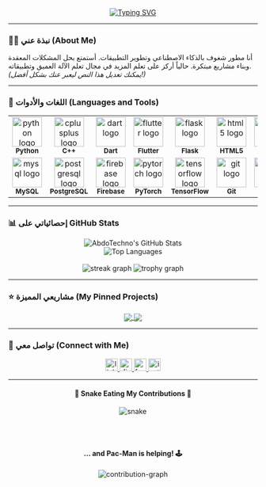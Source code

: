 <div align="center">

  <a href="https://git.io/typing-svg">
    <img src="https://readme-typing-svg.demolab.com?font=Fira+Code&size=35&pause=1000&color=00BFFF&center=true&vCenter=true&width=500&lines=Hey+%F0%9F%91%8B+I'm+AbdoTechno;A+Passionate+Developer;Welcome+To+My+Profile!" alt="Typing SVG" />
  </a>
  
</div>

---

### 👨‍💻 نبذة عني (About Me)

<p align="left">
  أنا مطور شغوف بالذكاء الاصطناعي وتطوير التطبيقات. أستمتع بحل المشكلات المعقدة وبناء مشاريع مبتكرة. حالياً أركز على تعلم المزيد في مجال تعلم الآلة العميق وتطبيقاته.
  <br>
  <em>(يمكنك تعديل هذا النص ليعبر عنك بشكل أفضل!)</em>
</p>

---

### 🚀 اللغات والأدوات (Languages and Tools)

<div align="center">
  <table cellpadding="10">
    <tr valign="top">
      <td align="center">
        <img src="https://skillicons.dev/icons?i=py" height="60" alt="python logo" /><br>
        <sub><b>Python</b></sub>
      </td>
      <td align="center">
        <img src="https://skillicons.dev/icons?i=cpp" height="60" alt="cplusplus logo" /><br>
        <sub><b>C++</b></sub>
      </td>
      <td align="center">
        <img src="https://skillicons.dev/icons?i=dart" height="60" alt="dart logo" /><br>
        <sub><b>Dart</b></sub>
      </td>
      <td align="center">
        <img src="https://skillicons.dev/icons?i=flutter" height="60" alt="flutter logo" /><br>
        <sub><b>Flutter</b></sub>
      </td>
      <td align="center">
        <img src="https://skillicons.dev/icons?i=flask" height="60" alt="flask logo" /><br>
        <sub><b>Flask</b></sub>
      </td>
      <td align="center">
        <img src="https://skillicons.dev/icons?i=html" height="60" alt="html5 logo" /><br>
        <sub><b>HTML5</b></sub>
      </td>
      <td align="center">
        <img src="https://skillicons.dev/icons?i=css" height="60" alt="css logo" /><br>
        <sub><b>CSS3</b></sub>
      </td>
    </tr>
    <tr valign="top">
      <td align="center">
        <img src="https://skillicons.dev/icons?i=mysql" height="60" alt="mysql logo" /><br>
        <sub><b>MySQL</b></sub>
      </td>
      <td align="center">
        <img src="https://skillicons.dev/icons?i=postgres" height="60" alt="postgresql logo" /><br>
        <sub><b>PostgreSQL</b></sub>
      </td>
      <td align="center">
        <img src="https://skillicons.dev/icons?i=firebase" height="60" alt="firebase logo" /><br>
        <sub><b>Firebase</b></sub>
      </td>
      <td align="center">
        <img src="https://skillicons.dev/icons?i=pytorch" height="60" alt="pytorch logo" /><br>
        <sub><b>PyTorch</b></sub>
      </td>
      <td align="center">
        <img src="https://skillicons.dev/icons?i=tensorflow" height="60" alt="tensorflow logo" /><br>
        <sub><b>TensorFlow</b></sub>
      </td>
      <td align="center">
        <img src="https://skillicons.dev/icons?i=git" height="60" alt="git logo" /><br>
        <sub><b>Git</b></sub>
      </td>
      <td align="center">
        <img src="https://skillicons.dev/icons?i=linux" height="60" alt="linux logo" /><br>
        <sub><b>Linux</b></sub>
      </td>
    </tr>
  </table>
</div>

---

### 📊 إحصائياتي على GitHub Stats

<div align="center">
  <img src="https://github-readme-stats.vercel.app/api?username=AbdoTechno&show_icons=true&theme=dracula&include_all_commits=true&count_private=true" alt="AbdoTechno's GitHub Stats" />
  <br/>
  <img src="https://github-readme-stats.vercel.app/api/top-langs/?username=AbdoTechno&layout=compact&langs_count=8&theme=dracula" alt="Top Languages" />
  <br/><br/>
  <img src="https://streak-stats.demolab.com?user=AbdoTechno&theme=dracula&hide_border=false" alt="streak graph" />
  <img src="https://github-profile-trophy.vercel.app?username=AbdoTechno&theme=dracula&column=-1&row=1&margin-w=8&margin-h=8" alt="trophy graph" />
</div>

---

### ⭐ مشاريعي المميزة (My Pinned Projects)
<div align="center">
  <a href="https://github.com/AbdoTechno/اسم_المشروع_الاول">
    <img align="center" src="https://github-readme-stats.vercel.app/api/pin/?username=AbdoTechno&repo=اسم_المشروع_الاول&theme=dracula" />
  </a>
  <a href="https://github.com/AbdoTechno/اسم_المشروع_الثاني">
    <img align="center" src="https://github-readme-stats.vercel.app/api/pin/?username=AbdoTechno&repo=اسم_المشروع_الثاني&theme=dracula" />
  </a>
</div>

---

### 🔗 تواصل معي (Connect with Me)

<div align="center">
  <a href="[Your LinkedIn URL]">
    <img src="https://img.shields.io/static/v1?message=LinkedIn&logo=linkedin&label=&color=0077B5&logoColor=white&labelColor=&style=for-the-badge" height="25" alt="linkedin logo" />
  </a>
  <a href="[Your Discord URL]">
    <img src="https://img.shields.io/static/v1?message=Discord&logo=discord&label=&color=7289DA&logoColor=white&labelColor=&style=for-the-badge" height="25" alt="discord logo" />
  </a>
  <a href="[Your Facebook URL]">
    <img src="https://img.shields.io/static/v1?message=Facebook&logo=facebook&label=&color=1877F2&logoColor=white&labelColor=&style=for-the-badge" height="25" alt="facebook logo" />
  </a>
  <a href="[Your Instagram URL]">
    <img src="https://img.shields.io/static/v1?message=Instagram&logo=instagram&label=&color=E4405F&logoColor=white&labelColor=&style=for-the-badge" height="25" alt="instagram logo" />
  </a>
</div>

---

<div align="center">
  
  <h4>🐍 Snake Eating My Contributions 🐍</h4>
  <picture>
    <source media="(prefers-color-scheme: dark)" srcset="https://raw.githubusercontent.com/AbdoTechno/AbdoTechno/output/github-snake-dark.svg">
    <source media="(prefers-color-scheme: light)" srcset="https://raw.githubusercontent.com/AbdoTechno/AbdoTechno/output/github-snake.svg">
    <img alt="snake" src="https://raw.githubusercontent.com/AbdoTechno/AbdoTechno/output/github-snake.svg">
  </picture>

  <br><br>

  <h4>... and Pac-Man is helping! 🕹️</h4>
  <picture>
    <source media="(prefers-color-scheme: dark)" srcset="https://raw.githubusercontent.com/AbdoTechno/AbdoTechno/main/contribution-graph-dark.svg">
    <source media="(prefers-color-scheme: light)" srcset="https://raw.githubusercontent.com/AbdoTechno/AbdoTechno/main/contribution-graph.svg">
    <img alt="contribution-graph" src="https://raw.githubusercontent.com/AbdoTechno/AbdoTechno/main/contribution-graph.svg">
  </picture>
  
</div>
